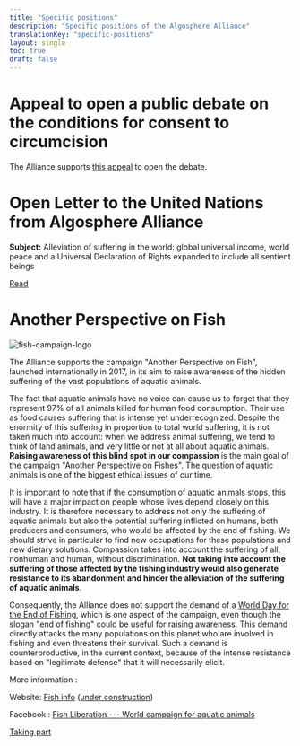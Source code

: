 ```yaml
---
title: "Specific positions"
description: "Specific positions of the Algosphere Alliance"
translationKey: "specific-positions"
layout: single
toc: true
draft: false
---
```


# Appeal to open a public debate on the conditions for consent to circumcision
The Alliance supports [this appeal](https://www.droitaucorps.com/appeal-to-open-a-public-debate-on-the-conditions-for-consent-to-circumcision) to open the debate.

# Open Letter to the United Nations from Algosphere Alliance
**Subject:** Alleviation of suffering in the world: global universal income, world peace and a Universal Declaration of Rights expanded to include all sentient beings

[Read](open-letter-to-the-united-nations-from-the-algosphere-alliance)

# Another Perspective on Fish

![fish-campaign-logo](/images/fish-campaign.png)

The Alliance supports the campaign "Another Perspective on Fish", launched internationally in 2017, in its aim to raise awareness of the hidden suffering of the vast populations of aquatic animals.

The fact that aquatic animals have no voice can cause us to forget that they represent 97% of all animals killed for human food consumption. Their use as food causes suffering that is intense yet underrecognized. Despite the enormity of this suffering in proportion to total world suffering, it is not taken much into account: when we address animal suffering, we tend to think of land animals, and very little or not at all about aquatic animals. **Raising awareness of this blind spot in our compassion** is the main goal of the campaign "Another Perspective on Fishes". The question of aquatic animals is one of the biggest ethical issues of our time.

It is important to note that if the consumption of aquatic animals stops, this will have a major impact on people whose lives depend closely on this industry. It is therefore necessary to address not only the suffering of aquatic animals but also the potential suffering inflicted on humans, both producers and consumers, who would be affected by the end of fishing. We should strive in particular to find new occupations for these populations and new dietary solutions. Compassion takes into account the suffering of all, nonhuman and human, without discrimination. **Not taking into account the suffering of those affected by the fishing industry would also generate resistance to its abandonment and hinder the alleviation of the suffering of aquatic animals**.

Consequently, the Alliance does not support the demand of a [World Day for the End of Fishing](https://www.end-of-fishing.org/en/), which is one aspect of the campaign, even though the slogan "end of fishing" could be useful for raising awareness. This demand directly attacks the many populations on this planet who are involved in fishing and even threatens their survival. Such a demand is counterproductive, in the current context, because of the intense resistance based on "legitimate defense" that it will necessarily elicit.

More information :

Website: [Fish info](http://fish.info/) ([under construction](https://www.end-of-fishing.org/en/wdef-and-campaign/))

Facebook : [Fish Liberation --- World campaign for aquatic animals](https://www.facebook.com/FishLiberation/)

[Taking part](https://www.end-of-fishing.org/en/taking-part-campaign/)

